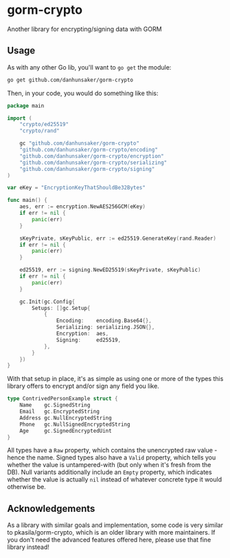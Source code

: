 # gorm-crypto

Another library for encrypting/signing data with GORM

## Usage

As with any other Go lib, you'll want to `go get` the module:

```bash
go get github.com/danhunsaker/gorm-crypto
```

Then, in your code, you would do something like this:

```go
package main

import (
    "crypto/ed25519"
    "crypto/rand"

    gc "github.com/danhunsaker/gorm-crypto"
    "github.com/danhunsaker/gorm-crypto/encoding"
    "github.com/danhunsaker/gorm-crypto/encryption"
    "github.com/danhunsaker/gorm-crypto/serializing"
    "github.com/danhunsaker/gorm-crypto/signing"
)

var eKey = "EncryptionKeyThatShouldBe32Bytes"

func main() {
    aes, err := encryption.NewAES256GCM(eKey)
    if err != nil {
        panic(err)
    }

    sKeyPrivate, sKeyPublic, err := ed25519.GenerateKey(rand.Reader)
    if err != nil {
        panic(err)
    }

    ed25519, err := signing.NewED25519(sKeyPrivate, sKeyPublic)
    if err != nil {
        panic(err)
    }

    gc.Init(gc.Config{
        Setups: []gc.Setup{
            {
                Encoding:    encoding.Base64{},
                Serializing: serializing.JSON{},
                Encryption:  aes,
                Signing:     ed25519,
            },
        }
    })
}
```

With that setup in place, it's as simple as using one or more of the types this library offers to encrypt and/or sign any field you like.

```go
type ContrivedPersonExample struct {
    Name    gc.SignedString
    Email   gc.EncryptedString
    Address gc.NullEncryptedString
    Phone   gc.NullSignedEncryptedString
    Age     gc.SignedEncryptedUint
}
```

All types have a `Raw` property, which contains the unencrypted raw value - hence the name. Signed types also have a `Valid` property, which tells you
whether the value is untampered-with (but only when it's fresh from the DB). Null variants additionally include an `Empty` property, which indicates
whether the value is actually `nil` instead of whatever concrete type it would otherwise be.

## Acknowledgements

As a library with similar goals and implementation, some code is very similar to pkasila/gorm-crypto, which is an older library with more maintainers.
If you don't need the advanced features offered here, please use that fine library instead!
